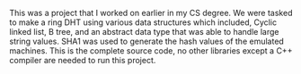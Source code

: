 This was a project that I worked on earlier in my CS degree. We were tasked to make a ring DHT using various data structures which included, Cyclic linked list, B tree, and an abstract data type that was able to handle large string values. 
SHA1 was used to generate the hash values of the emulated machines.
This is the complete source code, no other libraries except a C++ compiler are needed to run this project.
